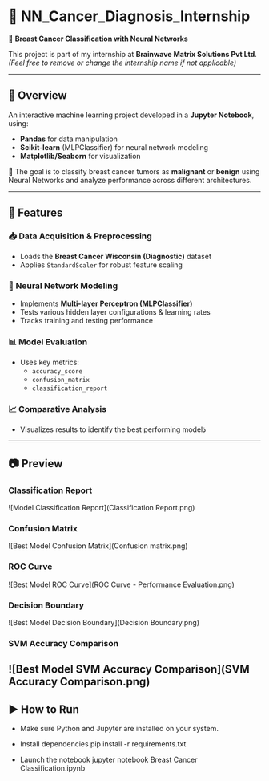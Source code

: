 # 🧪 NN_Cancer_Diagnosis_Internship  
🔬 **Breast Cancer Classification with Neural Networks**

This project is part of my internship at **Brainwave Matrix Solutions Pvt Ltd**.  
*(Feel free to remove or change the internship name if not applicable)*

---

## 🧠 Overview

An interactive machine learning project developed in a **Jupyter Notebook**, using:

- **Pandas** for data manipulation  
- **Scikit-learn** (MLPClassifier) for neural network modeling  
- **Matplotlib/Seaborn** for visualization

🎯 The goal is to classify breast cancer tumors as **malignant** or **benign** using Neural Networks and analyze performance across different architectures.

---

## 🚀 Features

### 📥 Data Acquisition & Preprocessing
- Loads the **Breast Cancer Wisconsin (Diagnostic)** dataset
- Applies `StandardScaler` for robust feature scaling

### 🧠 Neural Network Modeling
- Implements **Multi-layer Perceptron (MLPClassifier)**  
- Tests various hidden layer configurations & learning rates  
- Tracks training and testing performance

### 📊 Model Evaluation
- Uses key metrics:
  - `accuracy_score`
  - `confusion_matrix`
  - `classification_report`

### 📈 Comparative Analysis
- Visualizes results to identify the best performing modelذ

---

## 📷 Preview

### Classification Report
![Model Classification Report](Classification Report.png)

### Confusion Matrix  
![Best Model Confusion Matrix](Confusion matrix.png)

### ROC Curve   
![Best Model ROC Curve](ROC Curve - Performance Evaluation.png)

### Decision Boundary  
![Best Model Decision Boundary](Decision Boundary.png)

### SVM Accuracy Comparison  
![Best Model SVM Accuracy Comparison](SVM Accuracy Comparison.png)
---

## ▶️ How to Run

- Make sure Python and Jupyter are installed on your system.

- Install dependencies 
  pip install -r requirements.txt

- Launch the notebook
  jupyter notebook Breast Cancer Classification.ipynb
